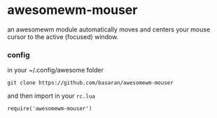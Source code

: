 # awesomewm-mouser
an awesomewm module automatically moves and centers your mouse cursor to the active (focused) window.

### config
in your ~/.config/awesome folder

```
git clone https://github.com/basaran/awesomewm-mouser
```

and then import in your `rc.lua`

```
require('awesomewm-mouser')
```

